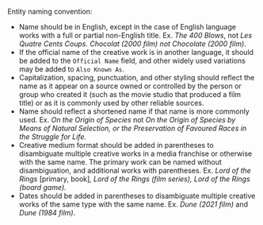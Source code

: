 Entity naming convention:

- Name should be in English, except in the case of English language works with a full or partial non-English title. Ex. _The 400 Blows_, not _Les Quatre Cents Coups. Chocolat (2000 film) not Chocolate (2000 film)_.
- If the official name of the creative work is in another language, it should be added to the `Official Name` field, and other widely used variations may be added to `Also Known As`.
- Capitalization, spacing, punctuation, and other styling should reflect the name as it appear on a source owned or controlled by the person or group who created it (such as the movie studio that produced a film title) or as it is commonly used by other reliable sources.
- Name should reflect a shortened name if that name is more commonly used. Ex. _On the Origin of Species_ not _On the Origin of Species by Means of Natural Selection, or the Preservation of Favoured Races in the Struggle for Life._
- Creative medium format should be added in parentheses to disambiguate multiple creative works in a media franchise or otherwise with the same name. The primary work can be named without disambiguation, and additional works with parentheses. Ex. _Lord of the Rings_ [primary, book]_, Lord of the Rings (film series), Lord of the Rings (board game)._
- Dates should be added in parentheses to disambiguate multiple creative works of the same type with the same name. Ex. _Dune (2021 film)_ and _Dune (1984 film)_.

